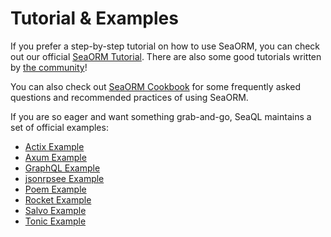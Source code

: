 # Tutorial & Examples

If you prefer a step-by-step tutorial on how to use SeaORM, you can check out our official [SeaORM Tutorial](https://www.sea-ql.org/sea-orm-tutorial/). There are also some good tutorials written by [the community](https://github.com/SeaQL/sea-orm/blob/master/COMMUNITY.md#learning-resources)!

You can also check out [SeaORM Cookbook](https://www.sea-ql.org/sea-orm-cookbook/) for some frequently asked questions and recommended practices of using SeaORM.

If you are so eager and want something grab-and-go, SeaQL maintains a set of official examples:

+ [Actix Example](https://github.com/SeaQL/sea-orm-x/tree/main/sea-orm-x/examples/actix_example)
+ [Axum Example](https://github.com/SeaQL/sea-orm-x/tree/main/sea-orm-x/examples/axum_example)
+ [GraphQL Example](https://github.com/SeaQL/sea-orm-x/tree/main/sea-orm-x/examples/graphql_example)
+ [jsonrpsee Example](https://github.com/SeaQL/sea-orm-x/tree/main/sea-orm-x/examples/jsonrpsee_example)
+ [Poem Example](https://github.com/SeaQL/sea-orm-x/tree/main/sea-orm-x/examples/poem_example)
+ [Rocket Example](https://github.com/SeaQL/sea-orm-x/tree/main/sea-orm-x/examples/rocket_example)
+ [Salvo Example](https://github.com/SeaQL/sea-orm-x/tree/main/sea-orm-x/examples/salvo_example)
+ [Tonic Example](https://github.com/SeaQL/sea-orm-x/tree/main/sea-orm-x/examples/tonic_example)
